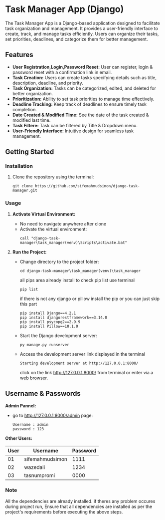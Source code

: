 # Task Manager App (Django)

The Task Manager App is a Django-based application designed to facilitate task organization and management. It provides a user-friendly interface to create, track, and manage tasks efficiently. Users can organize their tasks, set priorities, deadlines, and categorize them for better management.

## Features
- **User Registration,Login,Password Reset:** User can register, login & password reset with a confirmation link in email.
- **Task Creation:** Users can create tasks specifying details such as title, description, deadline, and priority.
- **Task Organization:** Tasks can be categorized, edited, and deleted for better organization.
- **Prioritization:** Ability to set task priorities to manage time effectively.
- **Deadline Tracking:** Keep track of deadlines to ensure timely task completion.
- **Date Created & Modified Time:** See the date of the task created & modified last time.
- **Task Filtere:** Task can be filtered by Title & Dropdown menu.
- **User-Friendly Interface:** Intuitive design for seamless task management.

## Getting Started

### Installation
1. Clone the repository using the terminal:
    ```
    git clone https://github.com/sifemahmudsimon/django-task-manager.git
    ```

### Usage
1. **Activate Virtual Environment:**
   - No need to navigate anywhere after clone
   - Activate the virtual environment:
     ```
     call "django-task-manager\task_manager(venv)\Scripts\activate.bat"
     ```

2. **Run the Project:**
   - Change directory to the project folder:  
     ```
     cd django-task-manager\task_manager(venv)\task_manager
     ```
     all pips area already install to check pip list use terminal
     ```
     pip list
     ```
     if there is not any django or pillow install the pip or you can just skip this part
     ```
     pip install Django==4.2.1
     pip install djangorestframework==3.14.0
     pip install psycopg2==2.9.9
     pip install Pillow==10.1.0
     ```
     
   - Start the Django development server:
     ```
     py manage.py runserver
     ```
   - Access the development server link displayed in the terminal
     ```
     Starting development server at http://127.0.0.1:8000/
     ```
     click on the link  http://127.0.0.1:8000/ from terminal or enter via a web browser.

## Username & Passwords
**Admin Pannel:**

- go to http://127.0.0.1:8000/admin page:
    
     ```
     Username : admin
     password : 123
     ```
**Other Users:**

| User | Username        | Password |
|------|-----------------|----------|
| 01   | sifemahmudsimon | 1111     |
| 02   | wazedali        | 1234     |
| 03   | tasnumpromi     | 0000     |

### Note
All the dependencies are already installed. if theres any problem occures during project run, Ensure that all dependencies are installed as per the project's requirements before executing the above steps.
